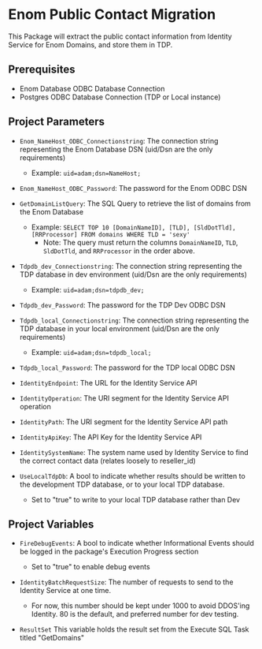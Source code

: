 # Enom Public Contact Migration


This Package will extract the public contact information from Identity Service for Enom Domains, and store them in TDP.

## Prerequisites
* Enom Database ODBC Database Connection
* Postgres ODBC Database Connection (TDP or Local instance)


## Project Parameters
* `Enom_NameHost_ODBC_Connectionstring`: The connection string representing the Enom Database DSN (uid/Dsn are the only requirements)
	* Example: `uid=adam;dsn=NameHost;`
	
*  `Enom_NameHost_ODBC_Password`: The password for the Enom ODBC DSN
	
* `GetDomainListQuery`: The SQL Query to retrieve the list of domains from the Enom Database
	* Example: `SELECT TOP 10 [DomainNameID], [TLD], [SldDotTld], [RRProcessor] FROM domains WHERE TLD = 'sexy'`
		* Note: The query must return the columns `DomainNameID`, `TLD`, `SldDotTld`, and `RRProcessor` in the order above.

* `Tdpdb_dev_Connectionstring`: The connection string representing the TDP database in dev environment (uid/Dsn are the only requirements)
	* Example: `uid=adam;dsn=tdpdb_dev;`
	
* `Tdpdb_dev_Password`: The password for the TDP Dev ODBC DSN

* `Tdpdb_local_Connectionstring`: The connection string representing the TDP database in your local environment (uid/Dsn are the only requirements)
	* Example: `uid=adam;dsn=tdpdb_local;`

* `Tdpdb_local_Password`: The password for the TDP local ODBC DSN

* `IdentityEndpoint`: The URL for the Identity Service API

* `IdentityOperation`: The URI segment for the Identity Service API operation

* `IdentityPath`: The URI segment for the Identity Service API path

* `IdentityApiKey`: The API Key for the Identity Service API

* `IdentitySystemName`: The system name used by Identity Service to find the correct contact data (relates loosely to reseller_id)

* `UseLocalTdpDb`: A bool to indicate whether results should be written to the development TDP database, or to your local TDP database. 
	* Set to "true" to write to your local TDP database rather than Dev



## Project Variables

* `FireDebugEvents`: A bool to indicate whether Informational Events should be logged in the package's Execution Progress section
	* Set to "true" to enable debug events

* `IdentityBatchRequestSize`: The number of requests to send to the Identity Service at one time.
	* For now, this number should be kept under 1000 to avoid DDOS'ing Identity. 80 is the default, and preferred number for dev testing.

* `ResultSet` This variable holds the result set from the Execute SQL Task titled "GetDomains"